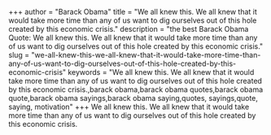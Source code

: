 +++
author = "Barack Obama"
title = "We all knew this. We all knew that it would take more time than any of us want to dig ourselves out of this hole created by this economic crisis."
description = "the best Barack Obama Quote: We all knew this. We all knew that it would take more time than any of us want to dig ourselves out of this hole created by this economic crisis."
slug = "we-all-knew-this-we-all-knew-that-it-would-take-more-time-than-any-of-us-want-to-dig-ourselves-out-of-this-hole-created-by-this-economic-crisis"
keywords = "We all knew this. We all knew that it would take more time than any of us want to dig ourselves out of this hole created by this economic crisis.,barack obama,barack obama quotes,barack obama quote,barack obama sayings,barack obama saying,quotes, sayings,quote, saying, motivation"
+++
We all knew this. We all knew that it would take more time than any of us want to dig ourselves out of this hole created by this economic crisis.
